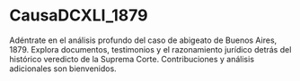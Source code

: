 # CausaDCXLI_1879
Adéntrate en el análisis profundo del caso de abigeato de Buenos Aires, 1879. Explora documentos, testimonios y el razonamiento jurídico detrás del histórico veredicto de la Suprema Corte. Contribuciones y análisis adicionales son bienvenidos. 
